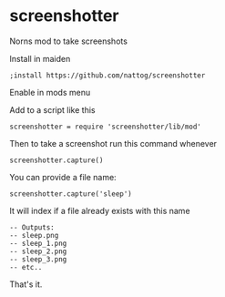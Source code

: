 # screenshotter

Norns mod to take screenshots

Install in maiden

```
;install https://github.com/nattog/screenshotter
```

Enable in mods menu

Add to a script like this

```
screenshotter = require 'screenshotter/lib/mod'
```

Then to take a screenshot run this command whenever

```
screenshotter.capture()
```

You can provide a file name:

```
screenshotter.capture('sleep')
```

It will index if a file already exists with this name


```
-- Outputs:
-- sleep.png
-- sleep_1.png
-- sleep_2.png
-- sleep_3.png
-- etc..
```

That's it. 


